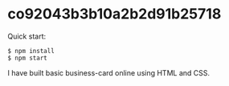 # co92043b3b10a2b2d91b25718

Quick start:

```
$ npm install
$ npm start
````
I have built basic business-card online using HTML and CSS.

